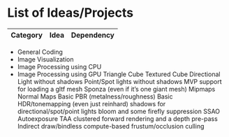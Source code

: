 # List of Ideas/Projects

|Category | Idea | Dependency |
|-------- | ----------|------|


- General Coding
- Image Visualization 
- Image Processing using CPU
- Image Processing using GPU
Triangle
Cube
Textured Cube
Directional Light without shadows
Point/Spot lights without shadows
MVP support for loading a gltf mesh
Sponza (even if it’s one giant mesh)
Mipmaps
Normal Maps
Basic PBR (metalness/roughness)
Basic HDR/tonemapping (even just reinhard)
shadows for directional/spot/point lights
bloom and some firefly suppression
SSAO
Autoexposure
TAA
clustered forward rendering and a depth pre-pass
Indirect draw/bindless
compute-based frustum/occlusion culling